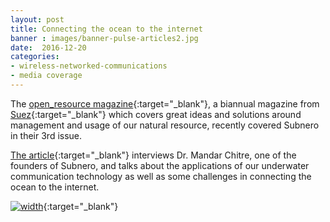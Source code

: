 ```yaml
---
layout: post
title: Connecting the ocean to the internet
banner : images/banner-pulse-articles2.jpg
date:  2016-12-20
categories:
- wireless-networked-communications
- media coverage
---
```


The [open_resource magazine](http://www.ready-for-the-resource-revolution.com/en/magazine/){:target="_blank"}, a biannual magazine from [Suez](http://www.suez-environnement.com/){:target="_blank"} which covers great ideas and solutions around management and usage of our natural resource, recently covered Subnero in their 3rd issue.

[The article](http://hosting.fluidbook.com/open-resource-magazine-03/#/36){:target="_blank"} interviews Dr. Mandar Chitre, one of the founders of Subnero, and talks about the applications of our underwater communication technology as well as some challenges in connecting the ocean to the internet.

[![width]({{site.baseurl}}/images/pulse-open_resource.jpg)](http://hosting.fluidbook.com/open-resource-magazine-03/#/36){:target="_blank"}
